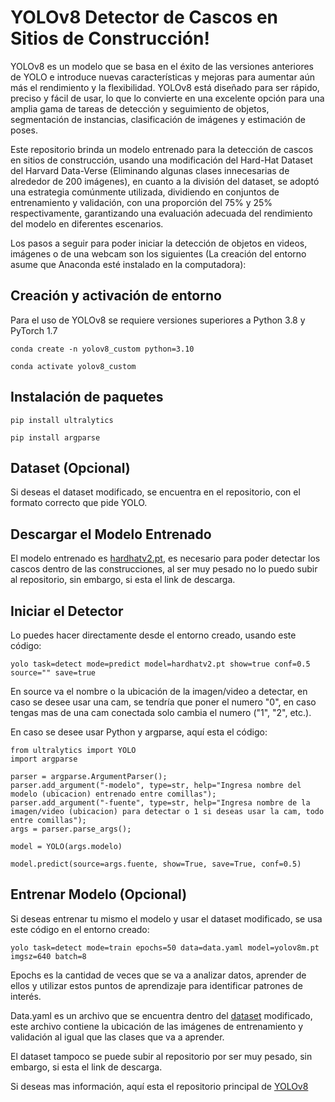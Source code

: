 # YOLOv8 Detector de Cascos en Sitios de Construcción!

YOLOv8 es un modelo que se basa en el éxito de las versiones anteriores de YOLO e introduce nuevas características y mejoras para aumentar aún más el rendimiento y la flexibilidad. YOLOv8 está diseñado para ser rápido, preciso y fácil de usar, lo que lo convierte en una excelente opción para una amplia gama de tareas de detección y seguimiento de objetos, segmentación de instancias, clasificación de imágenes y estimación de poses.

Este repositorio brinda un modelo entrenado para la detección de cascos en sitios de construcción, usando una modificación del Hard-Hat Dataset del Harvard Data-Verse (Eliminando algunas clases innecesarias de alrededor de 200 imágenes), en cuanto a la división del dataset, se adoptó una estrategia comúnmente utilizada, dividiendo en conjuntos de entrenamiento y validación, con una proporción del 75% y 25% respectivamente, garantizando una evaluación adecuada del rendimiento del modelo en diferentes escenarios.

Los pasos a seguir para poder iniciar la detección de objetos en videos, imágenes o de una webcam son los siguientes (La creación del entorno asume que Anaconda esté instalado en la computadora):


## Creación y activación de entorno

Para el uso de YOLOv8 se requiere versiones superiores a Python 3.8 y PyTorch 1.7
```
conda create -n yolov8_custom python=3.10
```
```
conda activate yolov8_custom
```

## Instalación de paquetes

```
pip install ultralytics
```
```
pip install argparse
```
## Dataset (Opcional)

Si deseas el dataset modificado, se encuentra en el repositorio, con el formato correcto que pide YOLO.



## Descargar el Modelo Entrenado

El modelo entrenado es [hardhatv2.pt](https://www.mediafire.com/file/64s3qg23nzxkb4i/hardhatv2.rar/file), es necesario para poder detectar los cascos dentro de las construcciones, al ser muy pesado no lo puedo subir al repositorio, sin embargo, si esta el link de descarga.

## Iniciar el Detector

Lo puedes hacer directamente desde el entorno creado, usando este código:
```
yolo task=detect mode=predict model=hardhatv2.pt show=true conf=0.5 source="" save=true
```
En source va el nombre o la ubicación de la imagen/video a detectar, en caso se desee usar una cam, se tendría que poner el numero "0", en caso tengas mas de una cam conectada solo cambia el numero ("1", "2", etc.).

En caso se desee usar Python y argparse, aquí esta el código:
```
from ultralytics import YOLO
import argparse

parser = argparse.ArgumentParser();
parser.add_argument("-modelo", type=str, help="Ingresa nombre del modelo (ubicacion) entrenado entre comillas");
parser.add_argument("-fuente", type=str, help="Ingresa nombre de la imagen/video (ubicacion) para detectar o 1 si deseas usar la cam, todo entre comillas");
args = parser.parse_args();

model = YOLO(args.modelo)

model.predict(source=args.fuente, show=True, save=True, conf=0.5)
```

## Entrenar Modelo (Opcional)

Si deseas entrenar tu mismo el modelo y usar el dataset modificado, se usa este código en el entorno creado:
```
yolo task=detect mode=train epochs=50 data=data.yaml model=yolov8m.pt imgsz=640 batch=8
```
Epochs es la cantidad de veces que se va a analizar datos, aprender de ellos y utilizar estos puntos de aprendizaje para identificar patrones de interés.

Data.yaml es un archivo que se encuentra dentro del [dataset](https://www.mediafire.com/file/7hrfq5i7hfv34ft/Dataset.rar/file) modificado, este archivo contiene la ubicación de las imágenes de entrenamiento y validación al igual que las clases que va a aprender.

El dataset tampoco se puede subir al repositorio por ser muy pesado, sin embargo, si esta el link de descarga.

Si deseas mas información, aquí esta el repositorio principal de [YOLOv8](https://github.com/ultralytics/ultralytics)
